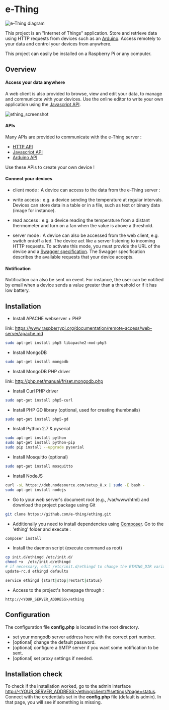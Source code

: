 
e-Thing
=====

![e-Thing diagram](https://cloud.githubusercontent.com/assets/17341216/17180858/1fce5e54-541e-11e6-8e0a-09cc853e4e93.png)

This project is an "Internet of Things" application. Store and retrieve data using HTTP requests from devices such as an [Arduino](https://github.com/e-thing/arduino).
Access remotely to your data and control your devices from anywhere.

This project can easily be installed on a Raspberry Pi or any computer.


## Overview


#### Access your data anywhere

A web client is also provided to browse, view and edit your data, to manage and communicate with your devices.
Use the online editor to write your own application using the [Javascript API](http://e-thing.github.io/doc/js).

![ething_screenshot](https://cloud.githubusercontent.com/assets/17341216/17768812/20bf8e22-6536-11e6-8bdf-dfadbc171fb1.jpg)

#### APIs

Many APIs are provided to communicate with the e-Thing server :

- [HTTP API](http://e-thing.github.io/doc/http)
- [Javascript API](http://e-thing.github.io/doc/js)
- [Arduino API](http://e-thing.github.io/doc/arduino.html)

Use these APIs to create your own device !

#### Connect your devices

- client mode :
A device can access to the data from the e-Thing server :
 - write access : e.g. a device sending the temperature at regular intervals. Devices can store data in a table or in a file, such as text or binary data (image for instance).
 - read access : e.g. a device reading the temperature from a distant thermometer and turn on a fan when the value is above a threshold.

- server mode :
A device can also be accessed from the web client, e.g. switch on/off a led.
The device act like a server listening to incoming HTTP requests.
To activate this mode, you must provide the URL of the device and a [Swagger specification](http://swagger.io).
The Swagger specification describes the available requests that your device accepts. 

#### Notification

Notification can also be sent on event. For instance, the user can be notified by email when a device sends
a value greater than a threshold or if it has low battery.


## Installation

- Install APACHE webserver + PHP

 link: https://www.raspberrypi.org/documentation/remote-access/web-server/apache.md

 ```bash
 sudo apt-get install php5 libapache2-mod-php5
 ```

- Install MongoDB

 ```bash
 sudo apt-get install mongodb
 ```

- Install MongoDB PHP driver

 link: http://php.net/manual/fr/set.mongodb.php

- Install Curl PHP driver

 ```bash
 sudo apt-get install php5-curl
 ```

- Install PHP GD library (optional, used for creating thumbnails)

 ```bash
 sudo apt-get install php5-gd
 ```
 
- Install Python 2.7 & pyserial

 ```bash
 sudo apt-get install python
 sudo apt-get install python-pip
 sudo pip install --upgrade pyserial
 ```

- Install Mosquitto (optional)

 ```bash
 sudo apt-get install mosquitto
 ```

- Install NodeJS

 ```bash
 curl -sL https://deb.nodesource.com/setup_8.x | sudo -E bash -
 sudo apt-get install nodejs
 ```
 
- Go to your web server's document root (e.g., /var/www/html) and download the project package using Git

 ```bash
 git clone https://github.com/e-thing/ething.git
 ```

- Additionally you need to install dependencies using [Composer](https://getcomposer.org/download). Go to the 'ething' folder and execute :

 ```bash
 composer install
 ```

- Install the daemon script (execute command as root)

 ```bash
 cp init.d/ethingd /etc/init.d/
 chmod +x  /etc/init.d/ethingd
 # if necessary, edit /etc/init.d/ethingd to change the ETHING_DIR variable (default: /var/www/html/ething)
 update-rc.d ethingd defaults
 
 service ethingd {start|stop|restart|status}
 ```
 
- Access to the project's homepage through :

 `http://<YOUR_SERVER_ADDRESS>/ething`




 
## Configuration

The configuration file **config.php** is located in the root directory.

* set your mongodb server address here with the correct port number.
* [optional] change the default password.
* [optional] configure a SMTP server if you want some notification to be sent.
* [optional] set proxy settings if needed.


## Installation check

To check if the installation worked, go to the admin interface [http://&lt;YOUR_SERVER_ADDRESS&gt;/ething/client/#!settings?page=status](http://localhost/ething/client/#!settings?page=status).
Connect with the credentials set in the **config.php** file (default is admin).
In that page, you will see if something is missing.



